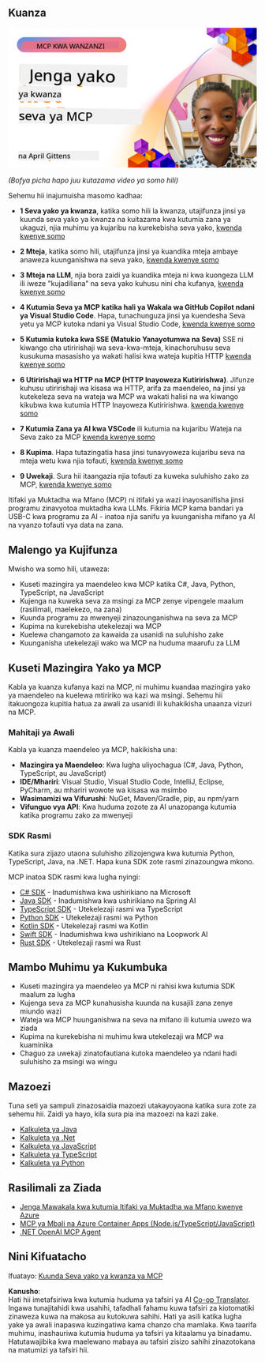 <!--
CO_OP_TRANSLATOR_METADATA:
{
  "original_hash": "858362ce0118de3fec0f9114bf396101",
  "translation_date": "2025-08-18T14:07:26+00:00",
  "source_file": "03-GettingStarted/README.md",
  "language_code": "sw"
}
-->
## Kuanza  

[![Jenga Seva Yako ya Kwanza ya MCP](../../../translated_images/04.0ea920069efd979a0b2dad51e72c1df7ead9c57b3305796068a6cee1f0dd6674.sw.png)](https://youtu.be/sNDZO9N4m9Y)

_(Bofya picha hapo juu kutazama video ya somo hili)_

Sehemu hii inajumuisha masomo kadhaa:

- **1 Seva yako ya kwanza**, katika somo hili la kwanza, utajifunza jinsi ya kuunda seva yako ya kwanza na kuitazama kwa kutumia zana ya ukaguzi, njia muhimu ya kujaribu na kurekebisha seva yako, [kwenda kwenye somo](01-first-server/README.md)

- **2 Mteja**, katika somo hili, utajifunza jinsi ya kuandika mteja ambaye anaweza kuunganishwa na seva yako, [kwenda kwenye somo](02-client/README.md)

- **3 Mteja na LLM**, njia bora zaidi ya kuandika mteja ni kwa kuongeza LLM ili iweze "kujadiliana" na seva yako kuhusu nini cha kufanya, [kwenda kwenye somo](03-llm-client/README.md)

- **4 Kutumia Seva ya MCP katika hali ya Wakala wa GitHub Copilot ndani ya Visual Studio Code**. Hapa, tunachunguza jinsi ya kuendesha Seva yetu ya MCP kutoka ndani ya Visual Studio Code, [kwenda kwenye somo](04-vscode/README.md)

- **5 Kutumia kutoka kwa SSE (Matukio Yanayotumwa na Seva)** SSE ni kiwango cha utiririshaji wa seva-kwa-mteja, kinachoruhusu seva kusukuma masasisho ya wakati halisi kwa wateja kupitia HTTP [kwenda kwenye somo](05-sse-server/README.md)

- **6 Utiririshaji wa HTTP na MCP (HTTP Inayoweza Kutiririshwa)**. Jifunze kuhusu utiririshaji wa kisasa wa HTTP, arifa za maendeleo, na jinsi ya kutekeleza seva na wateja wa MCP wa wakati halisi na wa kiwango kikubwa kwa kutumia HTTP Inayoweza Kutiririshwa. [kwenda kwenye somo](06-http-streaming/README.md)

- **7 Kutumia Zana ya AI kwa VSCode** ili kutumia na kujaribu Wateja na Seva zako za MCP [kwenda kwenye somo](07-aitk/README.md)

- **8 Kupima**. Hapa tutazingatia hasa jinsi tunavyoweza kujaribu seva na mteja wetu kwa njia tofauti, [kwenda kwenye somo](08-testing/README.md)

- **9 Uwekaji**. Sura hii itaangazia njia tofauti za kuweka suluhisho zako za MCP, [kwenda kwenye somo](09-deployment/README.md)

Itifaki ya Muktadha wa Mfano (MCP) ni itifaki ya wazi inayosanifisha jinsi programu zinavyotoa muktadha kwa LLMs. Fikiria MCP kama bandari ya USB-C kwa programu za AI - inatoa njia sanifu ya kuunganisha mifano ya AI na vyanzo tofauti vya data na zana.

## Malengo ya Kujifunza

Mwisho wa somo hili, utaweza:

- Kuseti mazingira ya maendeleo kwa MCP katika C#, Java, Python, TypeScript, na JavaScript
- Kujenga na kuweka seva za msingi za MCP zenye vipengele maalum (rasilimali, maelekezo, na zana)
- Kuunda programu za mwenyeji zinazounganishwa na seva za MCP
- Kupima na kurekebisha utekelezaji wa MCP
- Kuelewa changamoto za kawaida za usanidi na suluhisho zake
- Kuunganisha utekelezaji wako wa MCP na huduma maarufu za LLM

## Kuseti Mazingira Yako ya MCP

Kabla ya kuanza kufanya kazi na MCP, ni muhimu kuandaa mazingira yako ya maendeleo na kuelewa mtiririko wa kazi wa msingi. Sehemu hii itakuongoza kupitia hatua za awali za usanidi ili kuhakikisha unaanza vizuri na MCP.

### Mahitaji ya Awali

Kabla ya kuanza maendeleo ya MCP, hakikisha una:

- **Mazingira ya Maendeleo**: Kwa lugha uliyochagua (C#, Java, Python, TypeScript, au JavaScript)
- **IDE/Mhariri**: Visual Studio, Visual Studio Code, IntelliJ, Eclipse, PyCharm, au mhariri wowote wa kisasa wa msimbo
- **Wasimamizi wa Vifurushi**: NuGet, Maven/Gradle, pip, au npm/yarn
- **Vifunguo vya API**: Kwa huduma zozote za AI unazopanga kutumia katika programu zako za mwenyeji

### SDK Rasmi

Katika sura zijazo utaona suluhisho zilizojengwa kwa kutumia Python, TypeScript, Java, na .NET. Hapa kuna SDK zote rasmi zinazoungwa mkono.

MCP inatoa SDK rasmi kwa lugha nyingi:
- [C# SDK](https://github.com/modelcontextprotocol/csharp-sdk) - Inadumishwa kwa ushirikiano na Microsoft
- [Java SDK](https://github.com/modelcontextprotocol/java-sdk) - Inadumishwa kwa ushirikiano na Spring AI
- [TypeScript SDK](https://github.com/modelcontextprotocol/typescript-sdk) - Utekelezaji rasmi wa TypeScript
- [Python SDK](https://github.com/modelcontextprotocol/python-sdk) - Utekelezaji rasmi wa Python
- [Kotlin SDK](https://github.com/modelcontextprotocol/kotlin-sdk) - Utekelezaji rasmi wa Kotlin
- [Swift SDK](https://github.com/modelcontextprotocol/swift-sdk) - Inadumishwa kwa ushirikiano na Loopwork AI
- [Rust SDK](https://github.com/modelcontextprotocol/rust-sdk) - Utekelezaji rasmi wa Rust

## Mambo Muhimu ya Kukumbuka

- Kuseti mazingira ya maendeleo ya MCP ni rahisi kwa kutumia SDK maalum za lugha
- Kujenga seva za MCP kunahusisha kuunda na kusajili zana zenye miundo wazi
- Wateja wa MCP huunganishwa na seva na mifano ili kutumia uwezo wa ziada
- Kupima na kurekebisha ni muhimu kwa utekelezaji wa MCP wa kuaminika
- Chaguo za uwekaji zinatofautiana kutoka maendeleo ya ndani hadi suluhisho za msingi wa wingu

## Mazoezi

Tuna seti ya sampuli zinazosaidia mazoezi utakayoyaona katika sura zote za sehemu hii. Zaidi ya hayo, kila sura pia ina mazoezi na kazi zake.

- [Kalkuleta ya Java](./samples/java/calculator/README.md)
- [Kalkuleta ya .Net](../../../03-GettingStarted/samples/csharp)
- [Kalkuleta ya JavaScript](./samples/javascript/README.md)
- [Kalkuleta ya TypeScript](./samples/typescript/README.md)
- [Kalkuleta ya Python](../../../03-GettingStarted/samples/python)

## Rasilimali za Ziada

- [Jenga Mawakala kwa kutumia Itifaki ya Muktadha wa Mfano kwenye Azure](https://learn.microsoft.com/azure/developer/ai/intro-agents-mcp)
- [MCP ya Mbali na Azure Container Apps (Node.js/TypeScript/JavaScript)](https://learn.microsoft.com/samples/azure-samples/mcp-container-ts/mcp-container-ts/)
- [.NET OpenAI MCP Agent](https://learn.microsoft.com/samples/azure-samples/openai-mcp-agent-dotnet/openai-mcp-agent-dotnet/)

## Nini Kifuatacho

Ifuatayo: [Kuunda Seva yako ya kwanza ya MCP](01-first-server/README.md)

**Kanusho**:  
Hati hii imetafsiriwa kwa kutumia huduma ya tafsiri ya AI [Co-op Translator](https://github.com/Azure/co-op-translator). Ingawa tunajitahidi kwa usahihi, tafadhali fahamu kuwa tafsiri za kiotomatiki zinaweza kuwa na makosa au kutokuwa sahihi. Hati ya asili katika lugha yake ya awali inapaswa kuzingatiwa kama chanzo cha mamlaka. Kwa taarifa muhimu, inashauriwa kutumia huduma ya tafsiri ya kitaalamu ya binadamu. Hatutawajibika kwa maelewano mabaya au tafsiri zisizo sahihi zinazotokana na matumizi ya tafsiri hii.